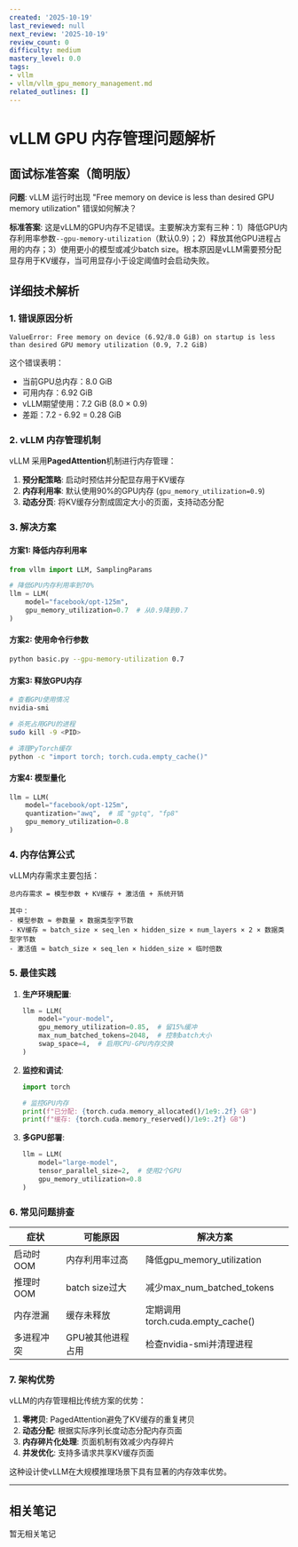```yaml
---
created: '2025-10-19'
last_reviewed: null
next_review: '2025-10-19'
review_count: 0
difficulty: medium
mastery_level: 0.0
tags:
- vllm
- vllm/vllm_gpu_memory_management.md
related_outlines: []
---
```

# vLLM GPU 内存管理问题解析

## 面试标准答案（简明版）

**问题**: vLLM 运行时出现 "Free memory on device is less than desired GPU memory utilization" 错误如何解决？

**标准答案**: 
这是vLLM的GPU内存不足错误。主要解决方案有三种：1）降低GPU内存利用率参数`--gpu-memory-utilization`（默认0.9）；2）释放其他GPU进程占用的内存；3）使用更小的模型或减少batch size。根本原因是vLLM需要预分配显存用于KV缓存，当可用显存小于设定阈值时会启动失败。

## 详细技术解析

### 1. 错误原因分析

```
ValueError: Free memory on device (6.92/8.0 GiB) on startup is less than desired GPU memory utilization (0.9, 7.2 GiB)
```

这个错误表明：
- 当前GPU总内存：8.0 GiB
- 可用内存：6.92 GiB  
- vLLM期望使用：7.2 GiB (8.0 × 0.9)
- 差距：7.2 - 6.92 = 0.28 GiB

### 2. vLLM 内存管理机制

vLLM 采用**PagedAttention**机制进行内存管理：

1. **预分配策略**: 启动时预估并分配显存用于KV缓存
2. **内存利用率**: 默认使用90%的GPU内存 (`gpu_memory_utilization=0.9`)
3. **动态分页**: 将KV缓存分割成固定大小的页面，支持动态分配

### 3. 解决方案

#### 方案1: 降低内存利用率
```python
from vllm import LLM, SamplingParams

# 降低GPU内存利用率到70%
llm = LLM(
    model="facebook/opt-125m",
    gpu_memory_utilization=0.7  # 从0.9降到0.7
)
```

#### 方案2: 使用命令行参数
```bash
python basic.py --gpu-memory-utilization 0.7
```

#### 方案3: 释放GPU内存
```bash
# 查看GPU使用情况
nvidia-smi

# 杀死占用GPU的进程
sudo kill -9 <PID>

# 清理PyTorch缓存
python -c "import torch; torch.cuda.empty_cache()"
```

#### 方案4: 模型量化
```python
llm = LLM(
    model="facebook/opt-125m",
    quantization="awq",  # 或 "gptq", "fp8"
    gpu_memory_utilization=0.8
)
```

### 4. 内存估算公式

vLLM内存需求主要包括：

```
总内存需求 = 模型参数 + KV缓存 + 激活值 + 系统开销

其中：
- 模型参数 ≈ 参数量 × 数据类型字节数
- KV缓存 ≈ batch_size × seq_len × hidden_size × num_layers × 2 × 数据类型字节数
- 激活值 ≈ batch_size × seq_len × hidden_size × 临时倍数
```

### 5. 最佳实践

1. **生产环境配置**:
   ```python
   llm = LLM(
       model="your-model",
       gpu_memory_utilization=0.85,  # 留15%缓冲
       max_num_batched_tokens=2048,  # 控制batch大小
       swap_space=4,  # 启用CPU-GPU内存交换
   )
   ```

2. **监控和调试**:
   ```python
   import torch
   
   # 监控GPU内存
   print(f"已分配: {torch.cuda.memory_allocated()/1e9:.2f} GB")
   print(f"缓存: {torch.cuda.memory_reserved()/1e9:.2f} GB")
   ```

3. **多GPU部署**:
   ```python
   llm = LLM(
       model="large-model",
       tensor_parallel_size=2,  # 使用2个GPU
       gpu_memory_utilization=0.8
   )
   ```

### 6. 常见问题排查

| 症状       | 可能原因          | 解决方案                         |
| ---------- | ----------------- | -------------------------------- |
| 启动时OOM  | 内存利用率过高    | 降低gpu_memory_utilization       |
| 推理时OOM  | batch size过大    | 减少max_num_batched_tokens       |
| 内存泄漏   | 缓存未释放        | 定期调用torch.cuda.empty_cache() |
| 多进程冲突 | GPU被其他进程占用 | 检查nvidia-smi并清理进程         |

### 7. 架构优势

vLLM的内存管理相比传统方案的优势：

1. **零拷贝**: PagedAttention避免了KV缓存的重复拷贝
2. **动态分配**: 根据实际序列长度动态分配内存页面
3. **内存碎片化处理**: 页面机制有效减少内存碎片
4. **并发优化**: 支持多请求共享KV缓存页面

这种设计使vLLM在大规模推理场景下具有显著的内存效率优势。

---

## 相关笔记
<!-- 自动生成 -->

暂无相关笔记


